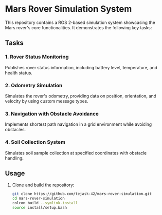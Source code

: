 # Mars Rover Simulation System

This repository contains a ROS 2-based simulation system showcasing the Mars rover's core functionalities. It demonstrates the following key tasks:

## Tasks

### 1. Rover Status Monitoring
Publishes rover status information, including battery level, temperature, and health status.

### 2. Odometry Simulation
Simulates the rover's odometry, providing data on position, orientation, and velocity by using custom message types.

### 3. Navigation with Obstacle Avoidance
Implements shortest path navigation in a grid environment while avoiding obstacles.

### 4. Soil Collection System
Simulates soil sample collection at specified coordinates with obstacle handling.

## Usage

1. Clone and build the repository:
   ```bash
   git clone https://github.com/tejask-42/mars-rover-simulation.git
   cd mars-rover-simulation
   colcon build --symlink-install
   source install/setup.bash
